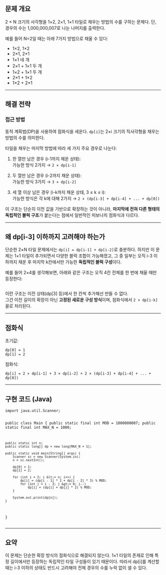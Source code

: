 <h2 id="문제-개요">문제 개요</h2>
<p>2 × N 크기의 사각형을 1×2, 2×1, 1×1 타일로 채우는 방법의 수를 구하는 문제다. 단, 경우의 수는 1,000,000,007로 나눈 나머지를 출력한다.</p>
<p>예를 들어 N=2일 때는 아래 7가지 방법으로 채울 수 있다:</p>
<ul>
<li>1×2, 1×2</li>
<li>2×1, 2×1</li>
<li>1×1 네 개</li>
<li>2×1 + 1×1 두 개</li>
<li>1×2 + 1×1 두 개</li>
<li>2×1 + 1×2</li>
<li>1×2 + 2×1</li>
</ul>
<hr />
<h2 id="해결-전략">해결 전략</h2>
<h3 id="접근-방법">접근 방법</h3>
<p>동적 계획법(DP)을 사용하여 점화식을 세운다. <code>dp[i]</code>는 2×i 크기의 직사각형을 채우는 방법의 수를 의미한다.</p>
<p>타일을 채우는 마지막 방법에 따라 세 가지 주요 경우로 나눈다:</p>
<ol>
<li><p>한 열만 남은 경우 (i-1까지 채운 상태):<br />가능한 방식 2가지 → <code>2 × dp[i-1]</code></p>
</li>
<li><p>두 열만 남은 경우 (i-2까지 채운 상태):<br />가능한 방식 3가지 → <code>3 × dp[i-2]</code></p>
</li>
<li><p>세 열 이상 남은 경우 (i-k까지 채운 상태, 3 ≤ k ≤ i):<br />가능한 방식은 각 k에 대해 2가지 → <code>2 × (dp[i-3] + dp[i-4] + ... + dp[0])</code></p>
</li>
</ol>
<p>이 구조는 단순히 이전 값을 기반으로 확장하는 것이 아니라, <strong>마지막에 전혀 다른 형태의 독립적인 블럭 구조</strong>가 붙는다는 점에서 일반적인 피보나치 점화식과 다르다.</p>
<hr />
<h2 id="왜-dpi-3-이하까지-고려해야-하는가">왜 dp[i-3] 이하까지 고려해야 하는가</h2>
<p>단순한 2×N 타일 문제에서는 <code>dp[i] = dp[i-1] + dp[i-2]</code>로 충분하다. 하지만 이 문제는 1×1 타일이 추가되면서 다양한 블럭 조합이 가능해졌고, 그 중 일부는 오직 i-3 이하까지 채운 후 마지막 k칸에서만 가능한 <strong>독립적인 블럭 구성</strong>이다.</p>
<p>예를 들어 2×4를 생각해보면, 아래와 같은 구조는 오직 4칸 전체를 한 번에 채울 때만 등장한다:</p>
<p><img alt="" src="https://velog.velcdn.com/images/sjhgd107/post/e65bee7b-cc2a-480f-b403-f3e124fdb700/image.png" /></p>
<p>이런 구조는 이전 상태(dp[3] 등)에서 한 칸씩 추가해선 만들 수 없다.<br />그건 이전 길이의 확장이 아닌 <strong>고정된 새로운 구성 방식</strong>이며, 점화식에서 <code>2 × dp[i-k]</code> 꼴로 처리된다.</p>
<hr />
<h2 id="점화식">점화식</h2>
<p>초기값:</p>
<pre><code>dp[0] = 1
dp[1] = 2</code></pre><p>점화식:</p>
<pre><code>dp[i] = 2 × dp[i-1] + 3 × dp[i-2] + 2 × (dp[i-3] + dp[i-4] + ... + dp[0])</code></pre><hr />
<h2 id="구현-코드-java">구현 코드 (Java)</h2>
<pre><code class="language-java">import java.util.Scanner;

public class Main {
    public static final int MOD = 1000000007;
    public static final int MAX_N = 1000;

    public static int n;
    public static long[] dp = new long[MAX_N + 1];

    public static void main(String[] args) {
        Scanner sc = new Scanner(System.in);
        n = sc.nextInt();

        dp[0] = 1;
        dp[1] = 2;

        for (int i = 2; i &lt;= n; i++) {
            dp[i] = (dp[i - 1] * 2 + dp[i - 2] * 3) % MOD;
            for (int j = i - 3; j &gt;= 0; j--)
                dp[i] = (dp[i] + dp[j] * 2) % MOD;
        }

        System.out.print(dp[n]);
    }
}</code></pre>
<hr />
<h2 id="요약">요약</h2>
<p>이 문제는 단순한 확장 방식의 점화식으로 해결되지 않는다. 1×1 타일의 존재로 인해 특정 길이에서만 등장하는 독립적인 타일 구성들이 있기 때문이다. 따라서 dp[i]를 계산할 때는 i-3 이하의 상태도 반드시 고려해야 전체 경우의 수를 누락 없이 셀 수 있다.</p>